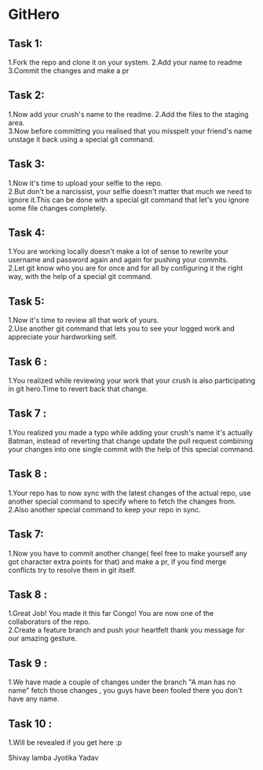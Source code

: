 # GitHero  
## Task 1:
1.Fork the repo and clone it on your system. 
2.Add your name to readme  
3.Commit the changes and make a pr  

## Task 2:  
1.Now add your crush's name to the readme.
2.Add the files to the staging area.  
3.Now before committing you realised that you misspelt your friend's name unstage it back using a special git command.  

## Task 3:  
1.Now it's time to upload your selfie to the repo.  
2.But don't be a narcissist, your selfie doesn't matter that much we need to ignore it.This can be done with a special git command that let's you ignore some file changes completely.  

## Task 4: 
1.You are working locally doesn't make a lot of sense to rewrite your username and password again and again for pushing your commits.  
2.Let git know who you are for once and for all by configuring it the right way, with the help of a special git command.  

## Task 5:  
1.Now it's time to review all that work of yours.  
2.Use another git command that lets you to see your logged work and appreciate your hardworking self.  

## Task 6 :  
1.You realized while reviewing your work that your crush is also participating in git hero.Time to revert back that change. 

## Task 7 :  
1.You realized you made a typo while adding your crush's name it's actually Batman, instead of reverting that change update the pull request combining your changes into one single commit with the help of this special command.

## Task 8 :  
1.Your repo has to now sync with the latest changes of the actual repo, use another special command to specify where to fetch the changes from.   
2.Also another special command to keep your repo in sync.

## Task 7:  
1.Now you have to commit another change( feel free to make yourself any got character extra points for that) and make a pr, if you find merge conflicts try to resolve them in git itself.  

## Task 8 :  
1.Great Job! You made it this far Congo! You are now one of the collaborators of the repo.  
2.Create a feature branch and push your heartfelt thank you message for our amazing gesture.  

## Task 9 :  
1.We have made a couple of changes under the branch "A man has no name" fetch those changes , you guys have been fooled there  you don't have any name.  

## Task 10 :  
1.Will be revealed if you get here :p


Shivay lamba
Jyotika Yadav
